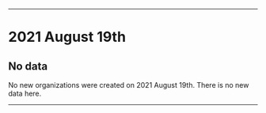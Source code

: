 
***

# 2021 August 19th

## No data

No new organizations were created on 2021 August 19th. There is no new data here.

***
